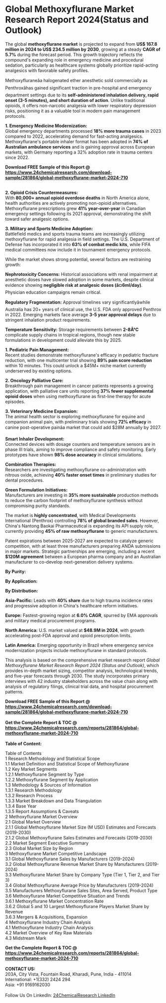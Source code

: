 <h1>Global Methoxyflurane Market Research Report 2024(Status and Outlook)</h1><p>The global <strong>methoxyflurane market</strong> is projected to expand from <strong>US$ 167.8 million in 2024 to US$ 234.5 million by 2030</strong>, growing at a steady <strong>CAGR of 5.7%</strong> during the forecast period. This growth trajectory reflects the compound's expanding role in emergency medicine and procedural sedation, particularly as healthcare systems globally prioritize rapid-acting analgesics with favorable safety profiles.</p><p>Methoxyfluraneâa halogenated ether anesthetic sold commercially as Penthroxâhas gained significant traction in pre-hospital and emergency department settings due to its <strong>self-administered inhalation delivery, rapid onset (3-5 minutes), and short duration of action</strong>. Unlike traditional opioids, it offers non-narcotic analgesia with lower respiratory depression risks, positioning it as a valuable tool in modern pain management protocols.</p><p><strong>1. Emergency Medicine Modernization:</strong><br>
Global emergency departments processed <strong>18% more trauma cases</strong> in 2023 compared to 2022, accelerating demand for fast-acting analgesics. Methoxyflurane's portable inhaler format has been adopted in <strong>74% of Australian ambulance services</strong> and is gaining approval across European markets, with Germany reporting a 32% adoption rate in trauma centers since 2022.</p><div><b>Download FREE Sample of this Report @ 
            <a href="https://www.24chemicalresearch.com/download-sample/281864/global-methoxyflurane-market-2024-710">
            https://www.24chemicalresearch.com/download-sample/281864/global-methoxyflurane-market-2024-710</a></b></div><br><p><strong>2. Opioid Crisis Countermeasures:</strong><br>
With <strong>80,000+ annual opioid overdose deaths</strong> in North America alone, health authorities are actively promoting non-opioid alternatives. Methoxyflurane prescriptions grew <strong>41% year-over-year</strong> in Canadian emergency settings following its 2021 approval, demonstrating the shift toward safer analgesic options.</p><p><strong>3. Military and Sports Medicine Adoption:</strong><br>
Battlefield medics and sports trauma teams are increasingly utilizing methoxyflurane for rapid analgesia in field settings. The U.S. Department of Defense has incorporated it into <strong>63% of combat medic kits</strong>, while FIFA medical committees now include it in tournament emergency protocols.</p><p>While the market shows strong potential, several factors are restraining growth:</p><p><strong>Nephrotoxicity Concerns:</strong> Historical associations with renal impairment at anesthetic doses have slowed adoption in some markets, despite clinical evidence showing <strong>negligible risk at analgesic doses (â¤6ml/day)</strong>. Physician education campaigns remain critical.</p><p><strong>Regulatory Fragmentation:</strong> Approval timelines vary significantlyâwhile Australia has 20+ years of clinical use, the U.S. FDA only approved Penthrox in 2022. Emerging markets face average <strong>3-5 year approval delays</strong> due to stringent inhalation product requirements.</p><p><strong>Temperature Sensitivity:</strong> Storage requirements between <strong>2-8Â°C</strong> complicate supply chains in tropical regions, though new stable formulations in development could alleviate this by 2025.</p><p><strong>1. Pediatric Pain Management:</strong><br>
Recent studies demonstrate methoxyflurane's efficacy in pediatric fracture reduction, with one multicenter trial showing <strong>89% pain score reduction</strong> within 10 minutes. This could unlock a $45M+ niche market currently underserved by existing options.</p><p><strong>2. Oncology Palliative Care:</strong><br>
Breakthrough pain management in cancer patients represents a growing application, with palliative care units reporting <strong>37% fewer supplemental opioid doses</strong> when using methoxyflurane as first-line therapy for acute episodes.</p><p><strong>3. Veterinary Medicine Expansion:</strong><br>
The animal health sector is exploring methoxyflurane for equine and companion animal pain, with preliminary trials showing <strong>72% efficacy</strong> in canine post-operative painâa market that could add $28M annually by 2027.</p><p><strong>Smart Inhaler Development:</strong><br>
Connected devices with dosage counters and temperature sensors are in phase III trials, aiming to improve compliance and safety monitoring. Early prototypes have shown <strong>98% dose accuracy</strong> in clinical simulations.</p><p><strong>Combination Therapies:</strong><br>
Researchers are investigating methoxyflurane co-administration with nitrous oxide, achieving <strong>40% faster onset times</strong> in preliminary studies for dental procedures.</p><p><strong>Green Formulation Initiatives:</strong><br>
Manufacturers are investing in <strong>35% more sustainable</strong> production methods to reduce the carbon footprint of methoxyflurane synthesis without compromising purity standards.</p><p>The market is <strong>highly concentrated</strong>, with Medical Developments International (Penthrox) controlling <strong>78% of global branded sales</strong>. However, China's Nantong Baokai Pharmaceutical is expanding its API supply role, currently providing <strong>45% of raw methoxyflurane</strong> to generic manufacturers.</p><p>Patent expirations between 2025-2027 are expected to catalyze generic competition, with at least three manufacturers preparing ANDA submissions in major markets. Strategic partnerships are emerging, including a recent <strong>$120M agreement</strong> between a European pharma company and an Australian manufacturer to co-develop next-generation delivery systems.</p><p><strong>By Purity:</strong></p><p><strong>By Application:</strong></p><p><strong>By Distribution:</strong></p><p><strong>Asia-Pacific:</strong> Leads with <strong>40% share</strong> due to high trauma incidence rates and progressive adoption in China's healthcare reform initiatives.</p><p><strong>Europe:</strong> Fastest-growing region at <strong>6.0% CAGR</strong>, spurred by EMA approvals and military medical procurement programs.</p><p><strong>North America:</strong> U.S. market valued at <strong>$48.9M in 2024</strong>, with growth accelerating post-FDA approval and opioid prescription limits.</p><p><strong>Latin America:</strong> Emerging opportunity in Brazil where emergency service modernization projects include methoxyflurane in standard protocols.</p><p>This analysis is based on the comprehensive market research report <em>Global Methoxyflurane Market Research Report 2024 (Status and Outlook)</em>, which provides in-depth market sizing, competitor analysis, technological trends, and five-year forecasts through 2030. The study incorporates primary interviews with 42 industry stakeholders across the value chain along with analysis of regulatory filings, clinical trial data, and hospital procurement patterns.</p><div><b>Download FREE Sample of this Report @ 
            <a href="https://www.24chemicalresearch.com/download-sample/281864/global-methoxyflurane-market-2024-710">
            https://www.24chemicalresearch.com/download-sample/281864/global-methoxyflurane-market-2024-710</a></b></div><br><div><b>Get the Complete Report & TOC @ 
            <a href="https://www.24chemicalresearch.com/reports/281864/global-methoxyflurane-market-2024-710">
            https://www.24chemicalresearch.com/reports/281864/global-methoxyflurane-market-2024-710</a></b></div><br>
            <b>Table of Content:</b><p>Table of Contents<br />
 1 Research Methodology and Statistical Scope<br />
 1.1 Market Definition and Statistical Scope of Methoxyflurane<br />
 1.2 Key Market Segments<br />
 1.2.1 Methoxyflurane Segment by Type<br />
 1.2.2 Methoxyflurane Segment by Application<br />
 1.3 Methodology & Sources of Information<br />
 1.3.1 Research Methodology<br />
 1.3.2 Research Process<br />
 1.3.3 Market Breakdown and Data Triangulation<br />
 1.3.4 Base Year<br />
 1.3.5 Report Assumptions & Caveats<br />
 2 Methoxyflurane Market Overview<br />
 2.1 Global Market Overview<br />
 2.1.1 Global Methoxyflurane Market Size (M USD) Estimates and Forecasts (2019-2030)<br />
 2.1.2 Global Methoxyflurane Sales Estimates and Forecasts (2019-2030)<br />
 2.2 Market Segment Executive Summary<br />
 2.3 Global Market Size by Region<br />
 3 Methoxyflurane Market Competitive Landscape<br />
 3.1 Global Methoxyflurane Sales by Manufacturers (2019-2024)<br />
 3.2 Global Methoxyflurane Revenue Market Share by Manufacturers (2019-2024)<br />
 3.3 Methoxyflurane Market Share by Company Type (Tier 1, Tier 2, and Tier 3)<br />
 3.4 Global Methoxyflurane Average Price by Manufacturers (2019-2024)<br />
 3.5 Manufacturers Methoxyflurane Sales Sites, Area Served, Product Type<br />
 3.6 Methoxyflurane Market Competitive Situation and Trends<br />
 3.6.1 Methoxyflurane Market Concentration Rate<br />
 3.6.2 Global 5 and 10 Largest Methoxyflurane Players Market Share by Revenue<br />
 3.6.3 Mergers & Acquisitions, Expansion<br />
 4 Methoxyflurane Industry Chain Analysis<br />
 4.1 Methoxyflurane Industry Chain Analysis<br />
 4.2 Market Overview of Key Raw Materials<br />
 4.3 Midstream Mark</p><div><b>Get the Complete Report & TOC @ 
            <a href="https://www.24chemicalresearch.com/reports/281864/global-methoxyflurane-market-2024-710">
            https://www.24chemicalresearch.com/reports/281864/global-methoxyflurane-market-2024-710</a></b></div><br><b>CONTACT US:</b><br>
            203A, City Vista, Fountain Road, Kharadi, Pune, India - 411014<br>
            International: +1(332) 2424 294<br>
            Asia: +91 9169162030 <br><br>
            Follow Us On LinkedIn: <a href="https://www.linkedin.com/company/24chemicalresearch/">24ChemicalResearch LinkedIn</a>